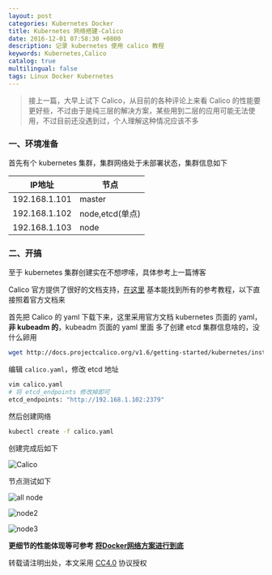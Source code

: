 ```yaml
---
layout: post
categories: Kubernetes Docker
title: Kubernetes 网络搭建-Calico
date: 2016-12-01 07:58:30 +0800
description: 记录 kubernetes 使用 calico 教程
keywords: Kubernetes,Calico
catalog: true
multilingual: false
tags: Linux Docker Kubernetes
---
```


> 接上一篇，大早上试下 Calico，从目前的各种评论上来看 Calico 的性能要更好些，不过由于是纯三层的解决方案，某些用到二层的应用可能无法使用，不过目前还没遇到过，个人理解这种情况应该不多

### 一、环境准备

首先有个 kubernetes 集群，集群网络处于未部署状态，集群信息如下

|IP地址|节点|
|------|-----|
|192.168.1.101|master|
|192.168.1.102|node,etcd(单点)|
|192.168.1.103|node|

### 二、开搞

至于 kubernetes 集群创建实在不想啰嗦，具体参考上一篇博客

Calico 官方提供了很好的文档支持，[在这里](http://docs.projectcalico.org/v1.6/getting-started/kubernetes/) 基本能找到所有的参考教程，以下直接照着官方文档来

首先把 Calico 的 yaml 下载下来，这里采用官方文档 kubernetes 页面的 yaml，**非 kubeadm 的**，kubeadm 页面的 yaml 里面 多了创建 etcd 集群信息啥的，没什么卵用

``` sh
wget http://docs.projectcalico.org/v1.6/getting-started/kubernetes/installation/hosted/calico.yaml
```

编辑 `calico.yaml`，修改 etcd 地址

``` sh
vim calico.yaml
# 将 etcd_endpoints 修改掉即可
etcd_endpoints: "http://192.168.1.102:2379"
```

然后创建网络

``` sh
kubectl create -f calico.yaml
```

创建完成后如下

![Calico](https://oss.link/markdown/ub8yg.jpg)

节点测试如下

![all node](https://oss.link/markdown/p7zlt.jpg)

![node2](https://oss.link/markdown/ybdw5.jpg)

![node3](https://oss.link/markdown/3qm8t.jpg)

**更细节的性能体现等可参考 [将Docker网络方案进行到底](http://blog.dataman-inc.com/shurenyun-docker-133/)**


转载请注明出处，本文采用 [CC4.0](http://creativecommons.org/licenses/by-nc-nd/4.0/) 协议授权
